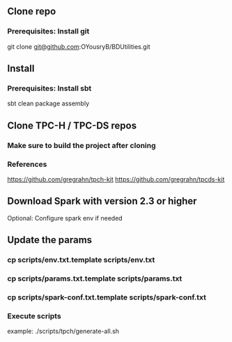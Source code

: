 ## Clone repo 
### Prerequisites: Install git
git clone git@github.com:OYousryB/BDUtilities.git

## Install 
### Prerequisites: Install sbt
sbt clean package assembly

## Clone TPC-H / TPC-DS repos
### Make sure to build the project after cloning

### References
https://github.com/gregrahn/tpch-kit
https://github.com/gregrahn/tpcds-kit

## Download Spark with version 2.3 or higher
Optional: Configure spark env if needed 

## Update the params

### cp scripts/env.txt.template scripts/env.txt

### cp scripts/params.txt.template scripts/params.txt

### cp scripts/spark-conf.txt.template scripts/spark-conf.txt 

### Execute scripts

example: ./scripts/tpch/generate-all.sh
